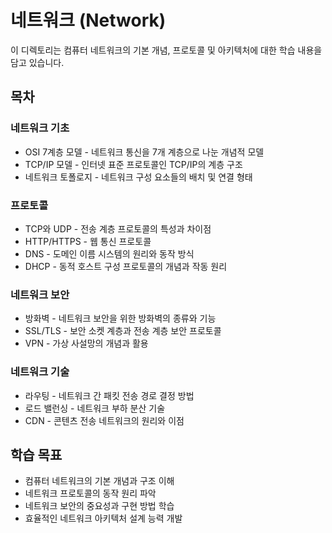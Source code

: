 # 네트워크 (Network)

이 디렉토리는 컴퓨터 네트워크의 기본 개념, 프로토콜 및 아키텍처에 대한 학습 내용을 담고 있습니다.

## 목차

### 네트워크 기초
* OSI 7계층 모델 - 네트워크 통신을 7개 계층으로 나눈 개념적 모델
* TCP/IP 모델 - 인터넷 표준 프로토콜인 TCP/IP의 계층 구조
* 네트워크 토폴로지 - 네트워크 구성 요소들의 배치 및 연결 형태

### 프로토콜
* TCP와 UDP - 전송 계층 프로토콜의 특성과 차이점
* HTTP/HTTPS - 웹 통신 프로토콜
* DNS - 도메인 이름 시스템의 원리와 동작 방식
* DHCP - 동적 호스트 구성 프로토콜의 개념과 작동 원리

### 네트워크 보안
* 방화벽 - 네트워크 보안을 위한 방화벽의 종류와 기능
* SSL/TLS - 보안 소켓 계층과 전송 계층 보안 프로토콜
* VPN - 가상 사설망의 개념과 활용

### 네트워크 기술
* 라우팅 - 네트워크 간 패킷 전송 경로 결정 방법
* 로드 밸런싱 - 네트워크 부하 분산 기술
* CDN - 콘텐츠 전송 네트워크의 원리와 이점

## 학습 목표
- 컴퓨터 네트워크의 기본 개념과 구조 이해
- 네트워크 프로토콜의 동작 원리 파악
- 네트워크 보안의 중요성과 구현 방법 학습
- 효율적인 네트워크 아키텍처 설계 능력 개발 